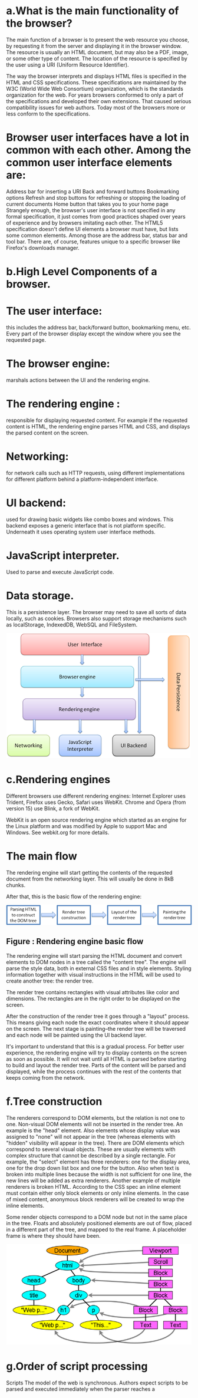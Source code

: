 # a.What is the main functionality of the browser?

The main function of a browser is to present the web resource you choose, by requesting it from the server and displaying it in the browser window. The resource is usually an HTML document, but may also be a PDF, image, or some other type of content. The location of the resource is specified by the user using a URI (Uniform Resource Identifier).

The way the browser interprets and displays HTML files is specified in the HTML and CSS specifications. These specifications are maintained by the W3C (World Wide Web Consortium) organization, which is the standards organization for the web. For years browsers conformed to only a part of the specifications and developed their own extensions. That caused serious compatibility issues for web authors. Today most of the browsers more or less conform to the specifications.

# Browser user interfaces have a lot in common with each other. Among the common user interface elements are:

Address bar for inserting a URI
Back and forward buttons
Bookmarking options
Refresh and stop buttons for refreshing or stopping the loading of current documents
Home button that takes you to your home page
Strangely enough, the browser's user interface is not specified in any formal specification, it just comes from good practices shaped over years of experience and by browsers imitating each other. The HTML5 specification doesn't define UI elements a browser must have, but lists some common elements. Among those are the address bar, status bar and tool bar. There are, of course, features unique to a specific browser like Firefox's downloads manager.

# b.High Level Components of a browser.

# The user interface:

this includes the address bar, back/forward button, bookmarking menu, etc. Every part of the browser display except the window where you see the requested page.

# The browser engine:

marshals actions between the UI and the rendering engine.

# The rendering engine :

responsible for displaying requested content. For example if the requested content is HTML, the rendering engine parses HTML and CSS, and displays the parsed content on the screen.

# Networking:

for network calls such as HTTP requests, using different implementations for different platform behind a platform-independent interface.

# UI backend:

used for drawing basic widgets like combo boxes and windows. This backend exposes a generic interface that is not platform specific. Underneath it uses operating system user interface methods.

# JavaScript interpreter.

Used to parse and execute JavaScript code.

# Data storage.

This is a persistence layer. The browser may need to save all sorts of data locally, such as cookies. Browsers also support storage mechanisms such as localStorage, IndexedDB, WebSQL and FileSystem.

![alt text](./images/layers.png)

# c.Rendering engines

Different browsers use different rendering engines: Internet Explorer uses Trident, Firefox uses Gecko, Safari uses WebKit. Chrome and Opera (from version 15) use Blink, a fork of WebKit.

WebKit is an open source rendering engine which started as an engine for the Linux platform and was modified by Apple to support Mac and Windows. See webkit.org for more details.

# The main flow

The rendering engine will start getting the contents of the requested document from the networking layer. This will usually be done in 8kB chunks.

After that, this is the basic flow of the rendering engine:

![alt text](./images/render-flow.png)

## Figure : Rendering engine basic flow

The rendering engine will start parsing the HTML document and convert elements to DOM nodes in a tree called the "content tree". The engine will parse the style data, both in external CSS files and in style elements. Styling information together with visual instructions in the HTML will be used to create another tree: the render tree.

The render tree contains rectangles with visual attributes like color and dimensions. The rectangles are in the right order to be displayed on the screen.

After the construction of the render tree it goes through a "layout" process. This means giving each node the exact coordinates where it should appear on the screen. The next stage is painting–the render tree will be traversed and each node will be painted using the UI backend layer.

It's important to understand that this is a gradual process. For better user experience, the rendering engine will try to display contents on the screen as soon as possible. It will not wait until all HTML is parsed before starting to build and layout the render tree. Parts of the content will be parsed and displayed, while the process continues with the rest of the contents that keeps coming from the network.

# f.Tree construction

The renderers correspond to DOM elements, but the relation is not one to one. Non-visual DOM elements will not be inserted in the render tree. An example is the "head" element. Also elements whose display value was assigned to "none" will not appear in the tree (whereas elements with "hidden" visibility will appear in the tree).
There are DOM elements which correspond to several visual objects. These are usually elements with complex structure that cannot be described by a single rectangle. For example, the "select" element has three renderers: one for the display area, one for the drop down list box and one for the button. Also when text is broken into multiple lines because the width is not sufficient for one line, the new lines will be added as extra renderers.
Another example of multiple renderers is broken HTML. According to the CSS spec an inline element must contain either only block elements or only inline elements. In the case of mixed content, anonymous block renderers will be created to wrap the inline elements.

Some render objects correspond to a DOM node but not in the same place in the tree. Floats and absolutely positioned elements are out of flow, placed in a different part of the tree, and mapped to the real frame. A placeholder frame is where they should have been.

![alt text](./images/render-tree.png)

# g.Order of script processing

Scripts
The model of the web is synchronous. Authors expect scripts to be parsed and executed immediately when the parser reaches a <script/> tag. The parsing of the document halts until the script has been executed. If the script is external then the resource must first be fetched from the network–this is also done synchronously, and parsing halts until the resource is fetched. This was the model for many years and is also specified in HTML4 and 5 specifications. Authors can add the "defer" attribute to a script, in which case it will not halt document parsing and will execute after the document is parsed. HTML5 adds an option to mark the script as asynchronous so it will be parsed and executed by a different thread.

Speculative parsing
Both WebKit and Firefox do this optimization. While executing scripts, another thread parses the rest of the document and finds out what other resources need to be loaded from the network and loads them. In this way, resources can be loaded on parallel connections and overall speed is improved. Note: the speculative parser only parses references to external resources like external scripts, style sheets and images: it doesn't modify the DOM tree–that is left to the main parser.

Style sheets
Style sheets on the other hand have a different model. Conceptually it seems that since style sheets don't change the DOM tree, there is no reason to wait for them and stop the document parsing. There is an issue, though, of scripts asking for style information during the document parsing stage. If the style is not loaded and parsed yet, the script will get wrong answers and apparently this caused lots of problems. It seems to be an edge case but is quite common. Firefox blocks all scripts when there is a style sheet that is still being loaded and parsed. WebKit blocks scripts only when they try to access certain style properties that may be affected by unloaded style sheets.

# h.Layout and Painting

## Layout

It then proceeds to the next level called layout. The exact size and position of each of the content should be calculated to render on a page (browser viewport). The process is also referred to as reflow. HTML uses a flow-based layout model, meaning geometry is computed in a single pass most of the time. It is a recursive process starting from the root element (<html>) of the document.

## Painting

Each of the renderers is traversed and the paint method is called to display the content on the screen. The painting process can be global (painting the entire tree) or incremental (the render tree validates its rectangle on-screen) and OS generates the paint event on that specific nodes and the whole tree is not affected. Painting is a gradual process where some parts are parsed and rendered while the process continues with the rest of the item from the network.
